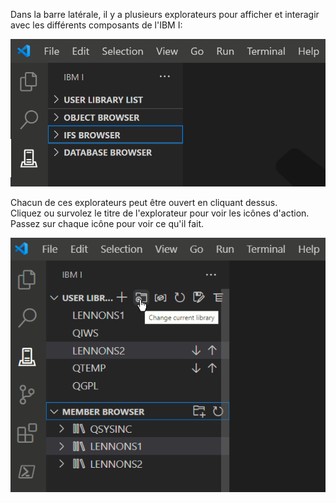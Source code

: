 Dans la barre latérale, il y a plusieurs explorateurs pour afficher et interagir avec les différents composants de l'IBM I:

![Browsers](../../assets/Browser_01.png)

Chacun de ces explorateurs peut être ouvert en cliquant dessus.  
Cliquez ou survolez le titre de l'explorateur pour voir les icônes d'action.  
Passez sur chaque icône pour voir ce qu'il fait.

![Browser icons](../../assets/Browser_02.png)